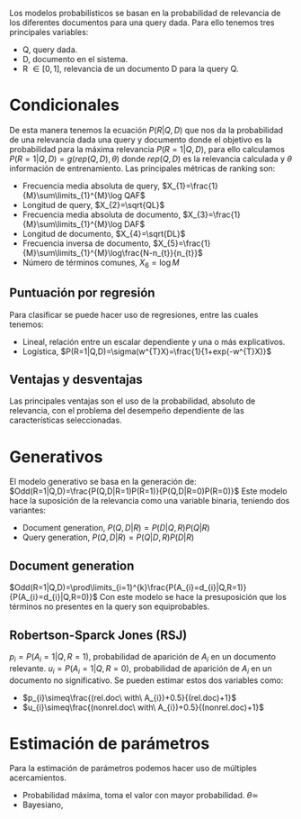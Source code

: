 Los modelos probabilísticos se basan en la probabilidad de relevancia de los diferentes documentos para una query dada. Para ello tenemos tres principales variables:
- Q, query dada.
- D, documento en el sistema.
- R $\in [0,1]$, relevancia de un documento D para la query Q.

# Condicionales
De esta manera tenemos la ecuación $P(R|Q,D)$ que nos da la probabilidad de una relevancia dada una query y documento donde el objetivo es la probabilidad para la máxima relevancia $P(R=1|Q,D)$, para ello calculamos $P(R=1|Q,D)=g(rep(Q,D),\theta)$ donde $rep(Q,D)$ es la relevancia calculada y $\theta$ información de entrenamiento.
Las principales métricas de ranking son:
- Frecuencia media absoluta de query, $X_{1}=\frac{1}{M}\sum\limits_{1}^{M}\log QAF$
- Longitud de query, $X_{2}=\sqrt{QL}$
- Frecuencia media absoluta de documento, $X_{3}=\frac{1}{M}\sum\limits_{1}^{M}\log DAF$
- Longitud de documento, $X_{4}=\sqrt{DL}$
- Frecuencia inversa de documento, $X_{5}=\frac{1}{M}\sum\limits_{1}^{M}\log\frac{N-n_{t}}{n_{t}}$
- Número de términos comunes, $X_{6}= \log M$

## Puntuación por regresión
Para clasificar se puede hacer uso de regresiones, entre las cuales tenemos:
- Lineal, relación entre un escalar dependiente y una o más explicativos.
- Logística, $P(R=1|Q,D)=\sigma(w^{T}X)=\frac{1}{1+exp(-w^{T}X)}$

## Ventajas y desventajas
Las principales ventajas son el uso de la probabilidad, absoluto de relevancia, con el problema del desempeño dependiente de las características seleccionadas.
# Generativos
El modelo generativo se basa en la generación de:
$Odd(R=1|Q,D)=\frac{P(Q,D|R=1)P(R=1)}{P(Q,D|R=0)P(R=0)}$
Este modelo hace la suposición de la relevancia como una variable binaria, teniendo dos variantes:
- Document generation, $P(Q,D|R)=P(D|Q,R)P(Q|R)$
- Query generation, $P(Q,D|R)=P(Q|D,R)P(D|R)$

## Document generation
$Odd(R=1|Q,D)=\prod\limits_{i=1}^{k}\frac{P(A_{i}=d_{i}|Q,R=1)}{P(A_{i}=d_{i}|Q,R=0)}$
Con este modelo se hace la presuposición que los términos no presentes en la query son equiprobables.
## Robertson-Sparck Jones (RSJ)
$p_{i}=P(A_{i}=1|Q,R=1)$, probabilidad de aparición de $A_{i}$ en un documento relevante.
$u_{i}=P(A_{i}=1|Q,R=0)$, probabilidad de aparición de $A_{i}$ en un documento no significativo.
Se pueden estimar estos dos variables como:
- $p_{i}\simeq\frac{(rel.doc\ with\ A_{i})+0.5}{(rel.doc)+1}$
- $u_{i}\simeq\frac{(nonrel.doc\ with\ A_{i})+0.5}{(nonrel.doc)+1}$

# Estimación de parámetros
Para la estimación de parámetros podemos hacer uso de múltiples acercamientos.
- Probabilidad máxima, toma el valor con mayor probabilidad. $\theta\simeq$
- Bayesiano, 